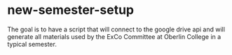 # new-semester-setup
The goal is to have a script that will connect to the google drive api and will generate all materials used by the ExCo Committee at Oberlin College in a typical semester. 
